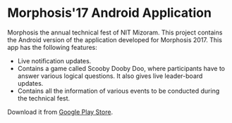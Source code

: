 # Morphosis'17 Android Application

Morphosis the annual technical fest of NIT Mizoram. This project contains the Android version of the application developed for Morphosis 2017.
This app has the following features:
  - Live notification updates.
  - Contains a game called Scooby Dooby Doo, where participants have to answer various logical questions. It also gives live leader-board updates.
  - Contains all the information of various events to be conducted during the technical fest.

Download it from [Google Play Store](https://play.google.com/store/apps/details?id=com.nitmz.morphosis&hl=en).
